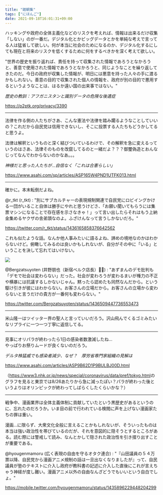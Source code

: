```yaml
---
title: "雑観集"
tags: ["にほんご"]
date: 2021-09-18T16:01:31+09:00
---
```


ハッキングや政府の全体主義化などのリスクを考えれば、情報は出来るだけ収集「しない」のが一番だ。デジタル化とかビッグデータとかを単純な考えで言ってる人は猛省して欲しい。何が本当に社会のためになるのか、デジタル化するにしても現在と将来のリスクを低くするために何をするべきかを深く考えて欲しい。

"世界の歴史を振り返れば、責任を持って収集された情報であろうとなかろうと、善意で使用された情報であろうとなかろうと、同じようなことを繰り返してきたのだ。今日の政府が収集した情報が、明日には悪意を持った人々の手に渡るかもしれない。善意の目的で収集された個人の情報を、政府が別の目的で悪用するというようなことは、はるか遠い国の出来事ではない。"

*歴史の教訓：アフガニスタンと識別データの危険な後遺症*

https://p2ptk.org/privacy/3390

***

法律を作る側の人たちがさあ、こんな憲法や法律を踏み躙るようなことしていいの？これだから自民党は信用できないし、そこに投票する人たちもどうかしてると思うよ。

法律は解釈というものと深く結びついているわけで、その解釈を急に変えるっていうのはさあ、法律そのものを改竄してるのと一緒だよ？？？御璽偽造とおんなじってなんでわからないのかなあ。。。

*神様だと思った人たちが…自信なく「これは合憲らしい」*

https://www.asahi.com/sp/articles/ASP165W4PND1UTFK013.html

***

確かに。本末転倒だよね。

@r_tkt (r_tkt) : "別にサブカルチャーの表現規制関連で自民党にロビイングかける一団がいること自体は勝手にやれと思うけどさ、「お願い聞いてもらうには集票マシンになることで存在感を示さなきゃ！」って言い出したらそれはもう上納金集めるヤクザの舎弟頭なのよ。ふざけんなって言うしかないだろ。"

https://twitter.com/r_tkt/status/1436165858376642562

これも似たような話。なんか他人事みたいに語るよね、諦めの境地なのかはわからないけど。俯瞰してみるのは良いかもしれないが、自分がその中に「いる」ということを決して忘れてはいけない。

![](../../img/iitcm/medigei_2.png)

@Bergzatsuyoten (井野朋也（新宿ベルク店長）🏳️‍🌈) : "あずまんのデモ批判も「デモで社会は変わらない」だった。社会が変わろうが変わるまいが権力の不正や横暴には抗議するしかないじゃん。黙ったら認めたも同然なんだから。という駆け引きが彼にはわからない。お客さんの立場だから。お客さんの立場から変わらないと言うだけの貴方が一番何も変わらない。"

https://twitter.com/Bergzatsuyoten/status/1436509447736553473

***

米山隆一はツイッター界の聖人と言っていいだろう。沢山飛んでくるゴミみたいなリプライに一つ一つ丁寧に返信してる。

***

見事にオリパラが終わったら1日の感染者数激減したね...  
やっぱりお祭りムードが良くないのだろう。

*デルタ株猛威でも感染者減少、なぜ？　厚労省専門家組織の見解は*

https://www.asahi.com/articles/ASP9B62D1P9BULBJ00D.html

（<https://www3.nhk.or.jp/news/special/coronavirus/data/pref/tokyo.html>のグラフを見ると東京では8/26あたりから急に減ったぽい？パラが終わった後というよりはオリンピックが終わってしばらくしたくらいかな？）

***

戦争中、漫画業界は全体主義体制に貢献していたという黒歴史があるというのに、忘れたのだろうか。いま目の前で行われている検閲に声を上げない漫画家たちの罪は重い。

漫画...に限らず、大衆文化全般に言えることかもしれないが、そういったものは本当は強い政治性を帯びているのだが、それを意図的に隠そうとするところがある。読む際には警戒して読み、なんとかして隠された政治性を引き摺り出すことが重要である。

@hyougenmamoru (広く表現の自由を守るオタク連合) : "『山田議員の５４万票以降、自民党から漫画アニメ規制の話は一旦出なくなりましたが』って、自民議員が塾のテキストに介入し政府が教科書の記述に介入した直後にこれが言えちゃう神経が度し難い。漫画アニメ以外の自由なんざどうでもいいという自白でしょ。"

https://mobile.twitter.com/hyougenmamoru/status/1435896229448204299
